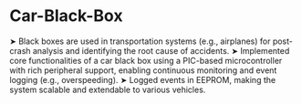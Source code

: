 # Car-Black-Box
➤ Black boxes are used in transportation systems (e.g., airplanes) for post-crash analysis and identifying the root cause of accidents.
➤ Implemented core functionalities of a car black box using a PIC-based microcontroller with rich peripheral support, enabling continuous monitoring and event logging (e.g., overspeeding).
➤ Logged events in EEPROM, making the system scalable and extendable to various vehicles.
